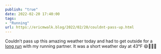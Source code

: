 ```yaml
---
publish: "true"
date: 2022-02-20 17:40:00
tags:
- "Running"
url: https://ericmwalk.blog/2022/02/20/couldnt-pass-up.html
---
```

Couldn’t pass up this amazing weather today and had to get outside for a [long run](http://www.strava.com/activities/6713942250) with my running partner. It was a short weather day at 43°F 😄🏃🏻‍♂️